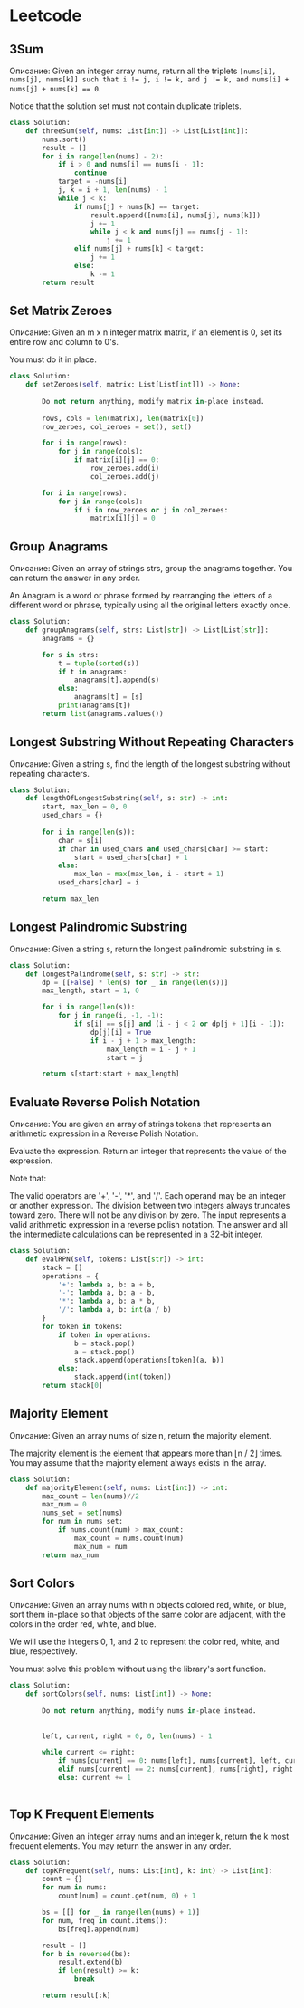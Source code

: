 # Leetcode
##  **3Sum**

Описание:
Given an integer array nums, return all the triplets ```[nums[i], nums[j], nums[k]] such that i != j, i != k, and j != k, and nums[i] + nums[j] + nums[k] == 0```.

Notice that the solution set must not contain duplicate triplets.


```python
class Solution:
    def threeSum(self, nums: List[int]) -> List[List[int]]:
        nums.sort()
        result = []
        for i in range(len(nums) - 2):
            if i > 0 and nums[i] == nums[i - 1]:
                continue
            target = -nums[i]
            j, k = i + 1, len(nums) - 1
            while j < k:
                if nums[j] + nums[k] == target:
                    result.append([nums[i], nums[j], nums[k]])
                    j += 1
                    while j < k and nums[j] == nums[j - 1]:
                        j += 1
                elif nums[j] + nums[k] < target:
                    j += 1
                else:
                    k -= 1
        return result

```

##  **Set Matrix Zeroes**

Описание:
Given an m x n integer matrix matrix, if an element is 0, set its entire row and column to 0's.

You must do it in place.


```python
class Solution:
    def setZeroes(self, matrix: List[List[int]]) -> None:
        
        Do not return anything, modify matrix in-place instead.
        
        rows, cols = len(matrix), len(matrix[0])
        row_zeroes, col_zeroes = set(), set()

        for i in range(rows):
            for j in range(cols):
                if matrix[i][j] == 0:
                    row_zeroes.add(i)
                    col_zeroes.add(j)

        for i in range(rows):
            for j in range(cols):
                if i in row_zeroes or j in col_zeroes:
                    matrix[i][j] = 0
```

##  **Group Anagrams**

Описание:
Given an array of strings strs, group the anagrams together. You can return the answer in any order.

An Anagram is a word or phrase formed by rearranging the letters of a different word or phrase, typically using all the original letters exactly once.


```python
class Solution:
    def groupAnagrams(self, strs: List[str]) -> List[List[str]]:
        anagrams = {}

        for s in strs:
            t = tuple(sorted(s))
            if t in anagrams:
                anagrams[t].append(s)
            else:
                anagrams[t] = [s]
            print(anagrams[t])
        return list(anagrams.values())
```

##  **Longest Substring Without Repeating Characters**

Описание:
Given a string s, find the length of the longest substring without repeating characters.


```python
class Solution:
    def lengthOfLongestSubstring(self, s: str) -> int:
        start, max_len = 0, 0
        used_chars = {} 
        
        for i in range(len(s)):
            char = s[i]
            if char in used_chars and used_chars[char] >= start:
                start = used_chars[char] + 1
            else:
                max_len = max(max_len, i - start + 1)
            used_chars[char] = i

        return max_len
```


##  **Longest Palindromic Substring**

Описание:
Given a string s, return the longest palindromic substring in s.


```python
class Solution:
    def longestPalindrome(self, s: str) -> str:
        dp = [[False] * len(s) for _ in range(len(s))]
        max_length, start = 1, 0

        for i in range(len(s)):
            for j in range(i, -1, -1):
                if s[i] == s[j] and (i - j < 2 or dp[j + 1][i - 1]):
                    dp[j][i] = True
                    if i - j + 1 > max_length:
                        max_length = i - j + 1
                        start = j

        return s[start:start + max_length]

```

##  **Evaluate Reverse Polish Notation**

Описание:
You are given an array of strings tokens that represents an arithmetic expression in a Reverse Polish Notation.

Evaluate the expression. Return an integer that represents the value of the expression.

Note that:

The valid operators are '+', '-', '*', and '/'.
Each operand may be an integer or another expression.
The division between two integers always truncates toward zero.
There will not be any division by zero.
The input represents a valid arithmetic expression in a reverse polish notation.
The answer and all the intermediate calculations can be represented in a 32-bit integer.


```python
class Solution:
    def evalRPN(self, tokens: List[str]) -> int:
        stack = []
        operations = {
            '+': lambda a, b: a + b,
            '-': lambda a, b: a - b,
            '*': lambda a, b: a * b,
            '/': lambda a, b: int(a / b)
        }
        for token in tokens:
            if token in operations:
                b = stack.pop()
                a = stack.pop()
                stack.append(operations[token](a, b))
            else:
                stack.append(int(token))
        return stack[0]

```


##  **Majority Element**

Описание:
Given an array nums of size n, return the majority element.

The majority element is the element that appears more than ⌊n / 2⌋ times. You may assume that the majority element always exists in the array.


```python
class Solution:
    def majorityElement(self, nums: List[int]) -> int:
        max_count = len(nums)//2
        max_num = 0
        nums_set = set(nums)
        for num in nums_set:
            if nums.count(num) > max_count:
                max_count = nums.count(num)
                max_num = num
        return max_num
```


##   **Sort Colors**

Описание:
Given an array nums with n objects colored red, white, or blue, sort them in-place so that objects of the same color are adjacent, with the colors in the order red, white, and blue.

We will use the integers 0, 1, and 2 to represent the color red, white, and blue, respectively.

You must solve this problem without using the library's sort function.


```python
class Solution:
    def sortColors(self, nums: List[int]) -> None:
        
        Do not return anything, modify nums in-place instead.
        
        
        left, current, right = 0, 0, len(nums) - 1

        while current <= right:
            if nums[current] == 0: nums[left], nums[current], left, current = nums[current], nums[left], left + 1, current + 1
            elif nums[current] == 2: nums[current], nums[right], right = nums[right], nums[current], right - 1
            else: current += 1
        
```


##   **Top K Frequent Elements**

Описание:
Given an integer array nums and an integer k, return the k most frequent elements. You may return the answer in any order.


```python
class Solution:
    def topKFrequent(self, nums: List[int], k: int) -> List[int]:
        count = {}
        for num in nums:
            count[num] = count.get(num, 0) + 1

        bs = [[] for _ in range(len(nums) + 1)]
        for num, freq in count.items():
            bs[freq].append(num)

        result = []
        for b in reversed(bs):
            result.extend(b)
            if len(result) >= k:
                break

        return result[:k]
```
